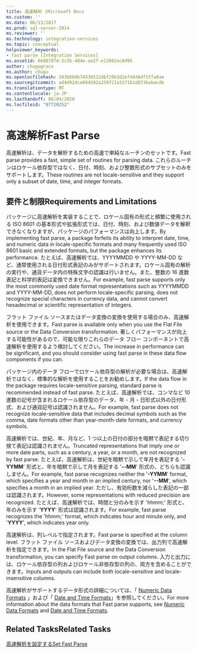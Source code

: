 ```yaml
---
title: 高速解析 |Microsoft Docs
ms.custom: ''
ms.date: 06/13/2017
ms.prod: sql-server-2014
ms.reviewer: ''
ms.technology: integration-services
ms.topic: conceptual
helpviewer_keywords:
- fast parse [Integration Services]
ms.assetid: 6688707d-3c5b-404e-aa2f-e13092ac8d95
author: chugugrace
ms.author: chugu
ms.openlocfilehash: 343b8b8b74338512dbf29b3d2efd436df1ffa8ae
ms.sourcegitcommit: ad4d92dce894592a259721a1571b1d8736abacdb
ms.translationtype: MT
ms.contentlocale: ja-JP
ms.lasthandoff: 08/04/2020
ms.locfileid: "87720252"
---
```

# <a name="fast-parse"></a><span data-ttu-id="056af-102">高速解析</span><span class="sxs-lookup"><span data-stu-id="056af-102">Fast Parse</span></span>
  <span data-ttu-id="056af-103">高速解析は、データを解析するための高速で単純なルーチンのセットです。</span><span class="sxs-lookup"><span data-stu-id="056af-103">Fast parse provides a fast, simple set of routines for parsing data.</span></span> <span data-ttu-id="056af-104">これらのルーチンはロケール依存型ではなく、日付、時刻、および整数形式のサブセットのみをサポートします。</span><span class="sxs-lookup"><span data-stu-id="056af-104">These routines are not locale-sensitive and they support only a subset of date, time, and integer formats.</span></span>  
  
## <a name="requirements-and-limitations"></a><span data-ttu-id="056af-105">要件と制限</span><span class="sxs-lookup"><span data-stu-id="056af-105">Requirements and Limitations</span></span>  
 <span data-ttu-id="056af-106">パッケージに高速解析を実装することで、ロケール固有の形式と頻繁に使用される ISO 8601 の基本形式や拡張形式では、日付、時刻、および数値データを解釈できなくなりますが、パッケージのパフォーマンスは向上します。</span><span class="sxs-lookup"><span data-stu-id="056af-106">By implementing fast parse, a package forfeits its ability to interpret date, time, and numeric data in locale-specific formats and many frequently used ISO 8601 basic and extended formats, but the package enhances its performance.</span></span> <span data-ttu-id="056af-107">たとえば、高速解析では、YYYYMMDD や YYYY-MM-DD など、通常使用される日付形式表記のみがサポートされます。ロケール固有の解析の実行や、通貨データ内の特殊文字の認識は行いません。また、整数の 16 進数表記と科学的表記は変換できません。</span><span class="sxs-lookup"><span data-stu-id="056af-107">For example, fast parse supports only the most commonly used date format representations such as YYYYMMDD and YYYY-MM-DD, does not perform locale-specific parsing, does not recognize special characters in currency data, and cannot convert hexadecimal or scientific representation of integers.</span></span>  
  
 <span data-ttu-id="056af-108">フラット ファイル ソースまたはデータ変換の変換を使用する場合のみ、高速解析を使用できます。</span><span class="sxs-lookup"><span data-stu-id="056af-108">Fast parse is available only when you use the Flat File source or the Data Conversion transformation.</span></span> <span data-ttu-id="056af-109">著しくパフォーマンスが向上する可能性があるので、可能な限りこれらのデータ フロー コンポーネントで高速解析を使用するよう検討してください。</span><span class="sxs-lookup"><span data-stu-id="056af-109">The increase in performance can be significant, and you should consider using fast parse in these data flow components if you can.</span></span>  
  
 <span data-ttu-id="056af-110">パッケージ内のデータ フローでロケール依存型の解析が必要な場合は、高速解析ではなく、標準的な解析を使用することをお勧めします。</span><span class="sxs-lookup"><span data-stu-id="056af-110">If the data flow in the package requires locale-sensitive parsing, standard parse is recommended instead of fast parse.</span></span> <span data-ttu-id="056af-111">たとえば、高速解析では、コンマなど 10 進数の記号が含まれるロケール依存型のデータ、年 - 月 - 日形式以外の日付形式、および通貨記号は認識されません。</span><span class="sxs-lookup"><span data-stu-id="056af-111">For example, fast parse does not recognize locale-sensitive data that includes decimal symbols such as the comma, date formats other than year-month-date formats, and currency symbols.</span></span>  
  
 <span data-ttu-id="056af-112">高速解析では、世紀、年、月など、1 つ以上の日付の部分を暗黙で表記する切り捨て表記は認識されません。</span><span class="sxs-lookup"><span data-stu-id="056af-112">Truncated representations that imply one or more date parts, such as a century, a year, or a month, are not recognized by fast parse.</span></span> <span data-ttu-id="056af-113">たとえば、高速解析は、世紀を暗黙で示して年月を表記する '**-YYMM**' 形式と、年を暗黙で示して月を表記する '**--MM**' 形式の、どちらも認識しません。</span><span class="sxs-lookup"><span data-stu-id="056af-113">For example, fast parse recognizes neither the '**-YYMM**' format, which specifies a year and month in an implied century, nor '**--MM**', which specifies a month in an implied year.</span></span> <span data-ttu-id="056af-114">ただし、有効桁数を減らした表記の一部は認識されます。</span><span class="sxs-lookup"><span data-stu-id="056af-114">However, some representations with reduced precision are recognized.</span></span> <span data-ttu-id="056af-115">たとえば、高速解析では、時間と分のみを示す 'hhmm;' 形式と、年のみを示す '**YYYY**' 形式は認識されます。</span><span class="sxs-lookup"><span data-stu-id="056af-115">For example, fast parse recognizes the 'hhmm;' format, which indicates hour and minute only, and '**YYYY**', which indicates year only.</span></span>  
  
 <span data-ttu-id="056af-116">高速解析は、列レベルで指定されます。</span><span class="sxs-lookup"><span data-stu-id="056af-116">Fast parse is specified at the column level.</span></span> <span data-ttu-id="056af-117">フラット ファイル ソースおよびデータ変換の変換では、出力列で高速解析を指定できます。</span><span class="sxs-lookup"><span data-stu-id="056af-117">In the Flat File source and the Data Conversion transformation, you can specify Fast parse on output columns.</span></span> <span data-ttu-id="056af-118">入力と出力には、ロケール依存型の列およびロケール非依存型の列の、両方を含めることができます。</span><span class="sxs-lookup"><span data-stu-id="056af-118">Inputs and outputs can include both locale-sensitive and locale-insensitive columns.</span></span>  
  
 <span data-ttu-id="056af-119">高速解析がサポートするデータ形式の詳細については、「 [Numeric Data Formats](../../2014/integration-services/numeric-data-formats.md) 」および「 [Date and Time Formats](../../2014/integration-services/date-and-time-formats.md)」を参照してください。</span><span class="sxs-lookup"><span data-stu-id="056af-119">For more information about the data formats that Fast parse supports, see [Numeric Data Formats](../../2014/integration-services/numeric-data-formats.md) and [Date and Time Formats](../../2014/integration-services/date-and-time-formats.md).</span></span>  
  
## <a name="related-tasks"></a><span data-ttu-id="056af-120">Related Tasks</span><span class="sxs-lookup"><span data-stu-id="056af-120">Related Tasks</span></span>  
 [<span data-ttu-id="056af-121">高速解析を設定する</span><span class="sxs-lookup"><span data-stu-id="056af-121">Set Fast Parse</span></span>](../../2014/integration-services/set-fast-parse.md)  
  
  
